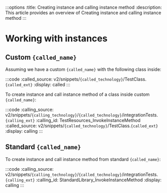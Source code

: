 :::options
:title: Creating instance and calling instance method
:description: This article provides an overview of Creating instance and calling instance method
:::

# Working with instances

## Custom `{called_name}`

Assuming we have a custom `{called_name}` with the following class inside:

:::code 
:called_source: v2/snippets/`{called_technology}`/TestClass.`{called_ext}`
:display: called
:::

To create instance and call instance method of a class inside custom `{called_name}`:

:::code 
:calling_source: v2/snippets/`{calling_technology}`/`{called_technology}`/integrationTests.`{calling_ext}`
:calling_id: TestResources_InvokeInstanceMethod
:called_source: v2/snippets/`{called_technology}`/TestClass.`{called_ext}`
:display: calling
:::

## Standard `{called_name}`

To create instance and call instance method from standard `{called_name}`:

:::code 
:calling_source: v2/snippets/`{calling_technology}`/`{called_technology}`/integrationTests.`{calling_ext}`
:calling_id: StandardLibrary_InvokeInstanceMethod
:display: calling
:::